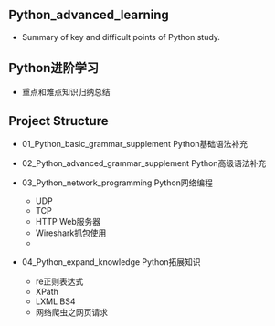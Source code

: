 ## Python_advanced_learning
- Summary of key and difficult points of Python study.

## Python进阶学习
- 重点和难点知识归纳总结

## Project Structure
- 01_Python_basic_grammar_supplement
    Python基础语法补充 
     
- 02_Python_advanced_grammar_supplement
    Python高级语法补充
    
- 03_Python_network_programming
    Python网络编程   
    - UDP
    - TCP
    - HTTP Web服务器
    - Wireshark抓包使用
    - 
    
- 04_Python_expand_knowledge
    Python拓展知识   
    - re正则表达式
    - XPath
    - LXML BS4
    - 网络爬虫之网页请求   

